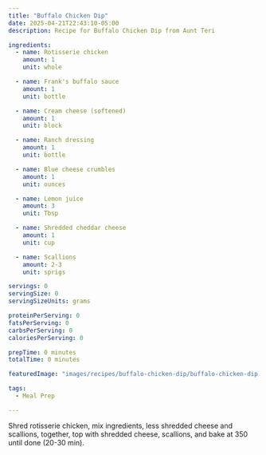 ```yaml
---
title: "Buffalo Chicken Dip"
date: 2025-04-21T22:43:10-05:00
description: Recipe for Buffalo Chicken Dip from Aunt Teri

ingredients:
  - name: Rotisserie chicken
    amount: 1
    unit: whole

  - name: Frank's buffalo sauce
    amount: 1
    unit: bottle

  - name: Cream cheese (softened)
    amount: 1
    unit: block

  - name: Ranch dressing
    amount: 1
    unit: bottle

  - name: Blue cheese crumbles
    amount: 1
    unit: ounces

  - name: Lemon juice
    amount: 3
    unit: Tbsp

  - name: Shredded cheddar cheese
    amount: 1
    unit: cup

  - name: Scallions
    amount: 2-3
    unit: sprigs

servings: 0
servingSize: 0
servingSizeUnits: grams

proteinPerServing: 0
fatsPerServing: 0
carbsPerServing: 0
caloriesPerServing: 0

prepTime: 0 minutes
totalTime: 0 minutes

featuredImage: "images/recipes/buffalo-chicken-dip/buffalo-chicken-dip.jpg"

tags:
  - Meal Prep

---
```




Shred rotisserie chicken, mix ingredients, less shredded cheese and scallions, together, top with shredded cheese, scallions, and bake at 350 until done (20-30 min).